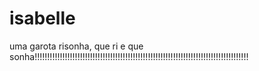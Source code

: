 # isabelle
uma garota risonha, que ri e que sonha!!!!!!!!!!!!!!!!!!!!!!!!!!!!!!!!!!!!!!!!!!!!!!!!!!!!!!!!!!!!!!!!!!!!!!!!!!!!!!!!!!!!!
